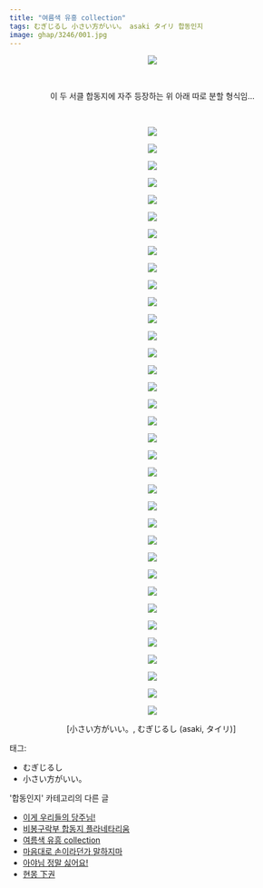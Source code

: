 ```yaml
---
title: "여름색 유흥 collection"
tags: むぎじるし 小さい方がいい。 asaki タイリ 합동인지
image: ghap/3246/001.jpg
---
```

<div class="article">
<p style="text-align: center; clear: none; float: none;"><img src="{{ site.nasurl }}/ghap/3246/001.jpg"/></p>
<p style="text-align: center; clear: none; float: none;"><br/></p>
<p style="text-align: center; clear: none; float: none;">이 두 서클 합동지에 자주 등장하는 위 아래 따로 분할 형식임...</p>
<p style="text-align: center; clear: none; float: none;"><br/></p>
<p style="text-align: center; clear: none; float: none;"><img src="{{ site.nasurl }}/ghap/3246/002.jpg"/></p>
<p style="text-align: center; clear: none; float: none;"><img src="{{ site.nasurl }}/ghap/3246/003.jpg"/></p>
<p style="text-align: center; clear: none; float: none;"><img src="{{ site.nasurl }}/ghap/3246/004.jpg"/></p>
<p style="text-align: center; clear: none; float: none;"><img src="{{ site.nasurl }}/ghap/3246/005.jpg"/></p>
<p style="text-align: center; clear: none; float: none;"><img src="{{ site.nasurl }}/ghap/3246/006.jpg"/></p>
<p style="text-align: center; clear: none; float: none;"><img src="{{ site.nasurl }}/ghap/3246/007.jpg"/></p>
<p style="text-align: center; clear: none; float: none;"><img src="{{ site.nasurl }}/ghap/3246/008.jpg"/></p>
<p style="text-align: center; clear: none; float: none;"><img src="{{ site.nasurl }}/ghap/3246/009.jpg"/></p>
<p style="text-align: center; clear: none; float: none;"><img src="{{ site.nasurl }}/ghap/3246/010.jpg"/></p>
<p style="text-align: center; clear: none; float: none;"><img src="{{ site.nasurl }}/ghap/3246/011.jpg"/></p>
<p style="text-align: center; clear: none; float: none;"><img src="{{ site.nasurl }}/ghap/3246/012.jpg"/></p>
<p style="text-align: center; clear: none; float: none;"><img src="{{ site.nasurl }}/ghap/3246/013.jpg"/></p>
<p style="text-align: center; clear: none; float: none;"><img src="{{ site.nasurl }}/ghap/3246/014.jpg"/></p>
<p style="text-align: center; clear: none; float: none;"><img src="{{ site.nasurl }}/ghap/3246/015.jpg"/></p>
<p style="text-align: center; clear: none; float: none;"><img src="{{ site.nasurl }}/ghap/3246/016.jpg"/></p>
<p style="text-align: center; clear: none; float: none;"><img src="{{ site.nasurl }}/ghap/3246/017.jpg"/></p>
<p style="text-align: center; clear: none; float: none;"><img src="{{ site.nasurl }}/ghap/3246/018.jpg"/></p>
<p style="text-align: center; clear: none; float: none;"><img src="{{ site.nasurl }}/ghap/3246/019.jpg"/></p>
<p style="text-align: center; clear: none; float: none;"><img src="{{ site.nasurl }}/ghap/3246/020.jpg"/></p>
<p style="text-align: center; clear: none; float: none;"><img src="{{ site.nasurl }}/ghap/3246/021.jpg"/></p>
<p style="text-align: center; clear: none; float: none;"><img src="{{ site.nasurl }}/ghap/3246/022.jpg"/></p>
<p style="text-align: center; clear: none; float: none;"><img src="{{ site.nasurl }}/ghap/3246/023.jpg"/></p>
<p style="text-align: center; clear: none; float: none;"><img src="{{ site.nasurl }}/ghap/3246/024.jpg"/></p>
<p style="text-align: center; clear: none; float: none;"><img src="{{ site.nasurl }}/ghap/3246/025.jpg"/></p>
<p style="text-align: center; clear: none; float: none;"><img src="{{ site.nasurl }}/ghap/3246/026.jpg"/></p>
<p style="text-align: center; clear: none; float: none;"><img src="{{ site.nasurl }}/ghap/3246/027.jpg"/></p>
<p style="text-align: center; clear: none; float: none;"><img src="{{ site.nasurl }}/ghap/3246/028.jpg"/></p>
<p style="text-align: center; clear: none; float: none;"><img src="{{ site.nasurl }}/ghap/3246/029.jpg"/></p>
<p style="text-align: center; clear: none; float: none;"><img src="{{ site.nasurl }}/ghap/3246/030.jpg"/></p>
<p style="text-align: center; clear: none; float: none;"><img src="{{ site.nasurl }}/ghap/3246/031.jpg"/></p>
<p style="text-align: center; clear: none; float: none;"><img src="{{ site.nasurl }}/ghap/3246/032.jpg"/></p>
<p style="text-align: center; clear: none; float: none;"><img src="{{ site.nasurl }}/ghap/3246/033.jpg"/></p>
<p style="text-align: center; clear: none; float: none;"><img src="{{ site.nasurl }}/ghap/3246/034.jpg"/></p>
<p style="text-align: center; clear: none; float: none;"><img src="{{ site.nasurl }}/ghap/3246/035.jpg"/></p>
<p style="text-align: center; clear: none; float: none;"><img src="{{ site.nasurl }}/ghap/3246/036.jpg"/></p>
<p style="text-align: center; clear: none; float: none;">[小さい方がいい。, むぎじるし (asaki, タイリ)] </p>
</div><div class="tagTrail">
<p>태그: </p>
<ul>
<li>むぎじるし</li>
<li>小さい方がいい。</li>
</ul>
</div><div class="another">
<p>'합동인지' 카테고리의 다른 글</p>
<ul>
<li><a href="/2017-05-25-ghap_3303">이게 우리들의 당주님!</a></li>
<li><a href="/2017-05-15-ghap_3247">비봉구락부 합동지 플라네타리움</a></li>
<li><a href="/2017-05-15-ghap_3246">여름색 유흥 collection</a></li>
<li><a href="/2017-04-20-ghap_3206">마음대로 손이라던가 말하지마</a></li>
<li><a href="/2017-04-20-ghap_3202">아야님 정말 싫어요!</a></li>
<li><a href="/2017-01-10-ghap_3103">현몽 下권</a></li>
</ul>
</div><div class="cb_module cb_fluid">
<div class="cb_wrt cb_profile">
</div><!-- commentList close -->
</div>